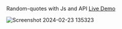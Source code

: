  Random-quotes with Js and API [Live Demo](https://davit2605.github.io/Random-quotes/)

 ![Screenshot 2024-02-23 135323](https://github.com/Davit2605/Random-quotes/assets/125227660/4b84b8a1-3bfa-4503-98b2-a41cd7215b24)
